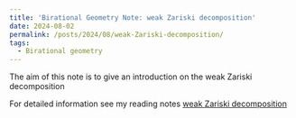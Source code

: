 ```yaml
---
title: 'Birational Geometry Note: weak Zariski decomposition'
date: 2024-08-02
permalink: /posts/2024/08/weak-Zariski-decomposition/
tags:
  - Birational geometry
---
```


The aim of this note is to give an introduction on the weak Zariski decomposition

For detailed information see my reading notes [weak Zariski decomposition](https://yilimath.github.io/files/Birational/weakZariskiDecomp.pdf)

